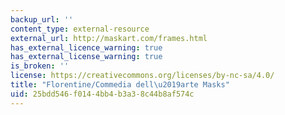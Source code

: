```yaml
---
backup_url: ''
content_type: external-resource
external_url: http://maskart.com/frames.html
has_external_licence_warning: true
has_external_license_warning: true
is_broken: ''
license: https://creativecommons.org/licenses/by-nc-sa/4.0/
title: "Florentine/Commedia dell\u2019arte Masks"
uid: 25bdd546-f014-4bb4-b3a3-8c44b8af574c
---
```

